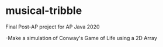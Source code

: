 # musical-tribble
Final Post-AP project for AP Java 2020


-Make a simulation of Conway's Game of Life using a 2D Array
